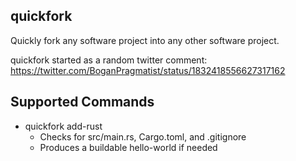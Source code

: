 quickfork
---------
Quickly fork any software project into any other software project.

quickfork started as a random twitter comment:
https://twitter.com/BoganPragmatist/status/1832418556627317162

Supported Commands
------------------
* quickfork add-rust
  * Checks for src/main.rs, Cargo.toml, and .gitignore
  * Produces a buildable hello-world if needed
